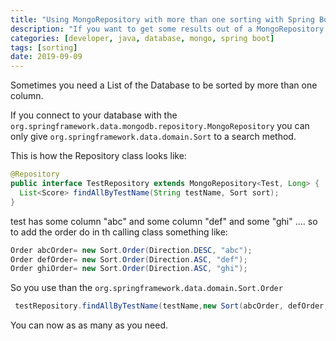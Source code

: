 ```yaml
---
title: "Using MongoRepository with more than one sorting with Spring Boot"
description: "If you want to get some results out of a MongoRepository in your Spring Boot project sorted to 2 values, you will need a Sort.Order Object"
categories: [developer, java, database, mongo, spring boot]
tags: [sorting]
date: 2019-09-09
---
```


Sometimes you need a List of the Database to be sorted by more than one column.

If you connect to your database with the `org.springframework.data.mongodb.repository.MongoRepository` you can only give `org.springframework.data.domain.Sort` to a search method.

This is how the Repository class looks like:
```java
@Repository
public interface TestRepository extends MongoRepository<Test, Long> {
  List<Score> findAllByTestName(String testName, Sort sort);
}
```
test has some column "abc" and some column "def" and some "ghi" ....
so to add the order do in th calling class something like:
```java
Order abcOrder= new Sort.Order(Direction.DESC, "abc");
Order defOrder= new Sort.Order(Direction.ASC, "def");
Order ghiOrder= new Sort.Order(Direction.ASC, "ghi");       
```
So you use than the `org.springframework.data.domain.Sort.Order`
```java
 testRepository.findAllByTestName(testName,new Sort(abcOrder, defOrder, ghiOrder));
```
You can now as as many as you need.
